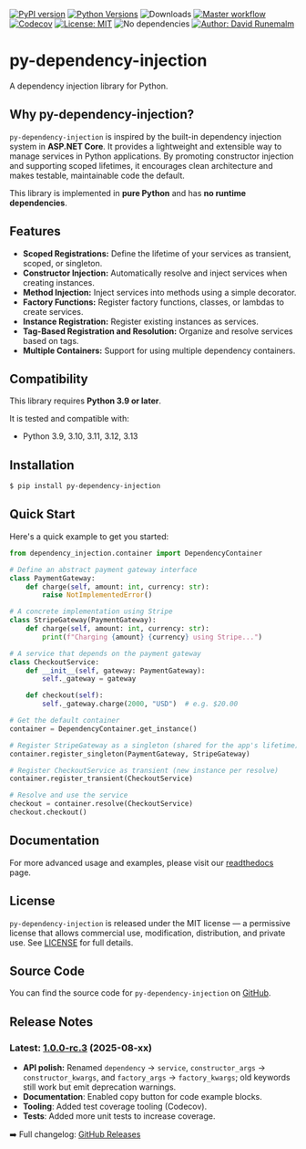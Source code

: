 [![PyPI version](https://badge.fury.io/py/py-dependency-injection.svg)](https://pypi.org/project/py-dependency-injection/)
[![Python Versions](https://img.shields.io/pypi/pyversions/py-dependency-injection)](https://pypi.org/project/py-dependency-injection/)
![Downloads](https://pepy.tech/badge/py-dependency-injection)
[![Master workflow](https://github.com/runemalm/py-dependency-injection/actions/workflows/master.yml/badge.svg?branch=master)](https://github.com/runemalm/py-dependency-injection/actions/workflows/master.yml)
[![Codecov](https://codecov.io/github/runemalm/py-dependency-injection/branch/master/graph/badge.svg)](https://codecov.io/github/runemalm/py-dependency-injection)
[![License: MIT](https://img.shields.io/badge/License-MIT-yellow.svg)](https://opensource.org/licenses/MIT)
![No dependencies](https://img.shields.io/badge/dependencies-none-brightgreen)
[![Author: David Runemalm](https://img.shields.io/badge/Author-David%20Runemalm-blue)](https://www.davidrunemalm.com)

# py-dependency-injection

A dependency injection library for Python.

## Why py-dependency-injection?

`py-dependency-injection` is inspired by the built-in dependency injection system in **ASP.NET Core**. It provides a lightweight and extensible way to manage services in Python applications. By promoting constructor injection and supporting scoped lifetimes, it encourages clean architecture and makes testable, maintainable code the default.

This library is implemented in **pure Python** and has **no runtime dependencies**.

## Features

- **Scoped Registrations:** Define the lifetime of your services as transient, scoped, or singleton.
- **Constructor Injection:** Automatically resolve and inject services when creating instances.
- **Method Injection:** Inject services into methods using a simple decorator.
- **Factory Functions:** Register factory functions, classes, or lambdas to create services.
- **Instance Registration:** Register existing instances as services.
- **Tag-Based Registration and Resolution:** Organize and resolve services based on tags.
- **Multiple Containers:** Support for using multiple dependency containers.

## Compatibility

This library requires **Python 3.9 or later**.

It is tested and compatible with:

- Python 3.9, 3.10, 3.11, 3.12, 3.13

## Installation

```bash
$ pip install py-dependency-injection
```

## Quick Start

Here's a quick example to get you started:

```python
from dependency_injection.container import DependencyContainer

# Define an abstract payment gateway interface
class PaymentGateway:
    def charge(self, amount: int, currency: str):
        raise NotImplementedError()

# A concrete implementation using Stripe
class StripeGateway(PaymentGateway):
    def charge(self, amount: int, currency: str):
        print(f"Charging {amount} {currency} using Stripe...")

# A service that depends on the payment gateway
class CheckoutService:
    def __init__(self, gateway: PaymentGateway):
        self._gateway = gateway

    def checkout(self):
        self._gateway.charge(2000, "USD")  # e.g. $20.00

# Get the default container
container = DependencyContainer.get_instance()

# Register StripeGateway as a singleton (shared for the app's lifetime)
container.register_singleton(PaymentGateway, StripeGateway)

# Register CheckoutService as transient (new instance per resolve)
container.register_transient(CheckoutService)

# Resolve and use the service
checkout = container.resolve(CheckoutService)
checkout.checkout()
```

## Documentation

For more advanced usage and examples, please visit our [readthedocs](https://py-dependency-injection.readthedocs.io/en/latest/) page.

## License

`py-dependency-injection` is released under the MIT license — a permissive license that allows commercial use, modification, distribution, and private use.
See [LICENSE](LICENSE) for full details.

## Source Code

You can find the source code for `py-dependency-injection` on [GitHub](https://github.com/runemalm/py-dependency-injection).

## Release Notes

### Latest: [1.0.0-rc.3](https://github.com/runemalm/py-dependency-injection/releases/tag/v1.0.0-rc.3) (2025-08-xx)

- **API polish:** Renamed `dependency` → `service`, `constructor_args` → `constructor_kwargs`, and `factory_args` → `factory_kwargs`; old keywords still work but emit deprecation warnings.
- **Documentation**: Enabled copy button for code example blocks.
- **Tooling**: Added test coverage tooling (Codecov).
- **Tests**: Added more unit tests to increase coverage.

➡️ Full changelog: [GitHub Releases](https://github.com/runemalm/py-dependency-injection/releases)
